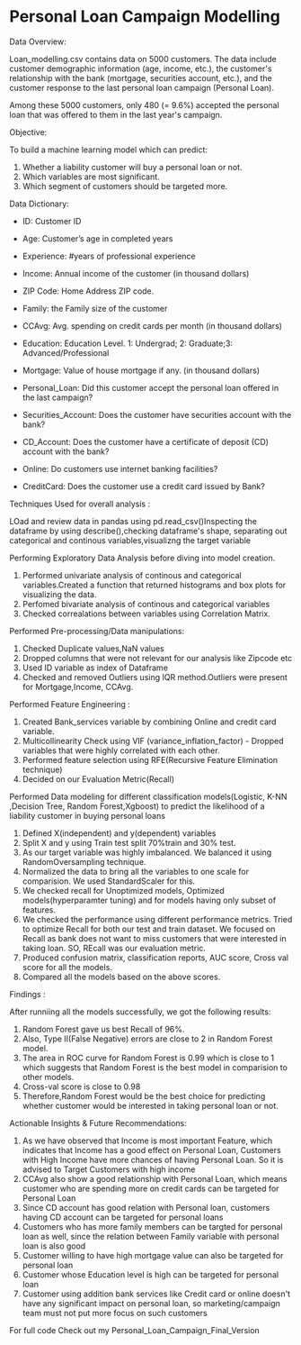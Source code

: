 # Personal Loan Campaign Modelling 

Data Overview:

Loan_modelling.csv contains data on 5000 customers. The data include customer demographic information (age, income, etc.), the customer's relationship with the bank (mortgage, securities account, etc.), and the customer response to the last personal loan campaign (Personal Loan).

Among these 5000 customers, only 480 (= 9.6%) accepted the personal loan that was offered to them in the last year's campaign.


Objective:

To build a machine learning model which can predict:

1) Whether a liability customer will buy a personal loan or not.
2) Which variables are most significant.
3) Which segment of customers should be targeted more.


Data Dictionary:

- ID: Customer ID

- Age: Customer’s age in completed years

- Experience: #years of professional experience

- Income: Annual income of the customer (in thousand dollars)

- ZIP Code: Home Address ZIP code.

- Family: the Family size of the customer

- CCAvg: Avg. spending on credit cards per month (in thousand dollars)

- Education: Education Level. 1: Undergrad; 2: Graduate;3: Advanced/Professional

- Mortgage: Value of house mortgage if any. (in thousand dollars)

- Personal_Loan: Did this customer accept the personal loan offered in the last campaign?

- Securities_Account: Does the customer have securities account with the bank?

- CD_Account: Does the customer have a certificate of deposit (CD) account with the bank?

- Online: Do customers use internet banking facilities?

- CreditCard: Does the customer use a credit card issued by Bank?


Techniques Used for overall analysis :

LOad and review data in pandas  using pd.read_csv()Inspecting the dataframe by using describe(),checking dataframe's shape, separating out categorical and  continous variables,visualizng the target variable

Performing Exploratory Data Analysis before diving into model creation.

1) Performed univariate analysis of continous  and categorical variables.Created a function that returned histograms and box plots for visualizing the data.
2) Perfomed bivariate analysis of continous and categorical variables
3) Checked correalations between variables using Correlation Matrix.
     
Performed Pre-processing/Data manipulations:

1) Checked Duplicate values,NaN values
2) Dropped columns that were not relevant for our analysis like Zipcode etc
3) Used ID variable as index of Dataframe
4) Checked and removed Outliers using IQR method.Outliers were  present for Mortgage,Income, CCAvg.
    
Performed Feature Engineering :

1) Created Bank_services variable by combining Online and credit card variable.
2) Multicollinearity Check using VIF (variance_inflation_factor)
        - Dropped variables that were highly correlated with each other.
3) Performed feature selection using RFE(Recursive Feature Elimination technique)
4) Decided on our Evaluation Metric(Recall)
    
Performed Data modeling for different classification models(Logistic, K-NN ,Decision Tree, Random Forest,Xgboost) to predict the likelihood of a liability customer in buying personal loans

1) Defined X(independent) and y(dependent) variables
2) Split X and y using Train test split 70%train and 30% test.
3) As our target variable was highly imbalanced. We balanced it using RandomOversampling technique.
4) Normalized the data to bring all the variables to one scale for comparision. We used StandardScaler for this. 
5) We checked  recall for  Unoptimized models, Optimized models(hyperparamter tuning) and  for models having only subset of features.
6) We checked the performance using different performance metrics. Tried to optimize Recall for both our test and train dataset. We focused on Recall as bank does not want to miss customers that were interested in taking loan. SO, REcall was our evaluation metric. 
7) Produced confusion matrix, classification reports, AUC score, Cross val score for all the models. 
8) Compared all the models based on the above scores.
    
Findings :

After runniing all the models successfully, we got the following results:

1) Random Forest gave us best Recall of 96%.
2) Also, Type II(False Negative) errors are close to 2 in Random Forest model.
3) The area in ROC curve for Random Forest is 0.99 which is close to 1 which suggests that Random Forest is the best model in comparision to other models.
4) Cross-val score is close to 0.98
5) Therefore,Random Forest would be the best choice for predicting whether customer would be interested in taking personal loan or not.
      
      
Actionable Insights & Future Recommendations:

1) As we have observed that Income is most important Feature, which indicates that Income has a good effect on Personal Loan, Customers with High Income have more chances of having Personal Loan. So it is advised to Target Customers with high income
2) CCAvg also show a good relationship with Personal Loan, which means customer who are spending more on credit cards can be targeted for Personal Loan
3) Since CD account has good relation with Personal loan, customers having CD account can be targeted for personal loans
4) Customers who has more family members can be targted for personal loan as well, since the relation between Family variable with   personal loan is also good
5) Customer willing to have high mortgage value can also be targeted for personal loan
6) Customer whose Education level is high can be targeted for personal loan
7) Customer using addition bank services like Credit card or online doesn't have any significant impact on personal loan, so   marketing/campaign team must not put more focus on such customers
     
     
For full code Check out my Personal_Loan_Campaign_Final_Version 